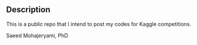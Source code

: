 ## Description

This is a public repo that I intend to post my codes for Kaggle competitions. 

Saeed Mohajeryami, PhD
